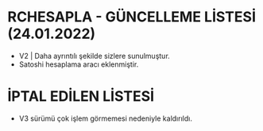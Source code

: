 # RCHESAPLA - GÜNCELLEME LİSTESİ (24.01.2022)

- V2 | Daha ayrıntılı şekilde sizlere sunulmuştur.
- Satoshi hesaplama aracı eklenmiştir.


# İPTAL EDİLEN LİSTESİ

- V3 sürümü çok işlem görmemesi nedeniyle kaldırıldı.
